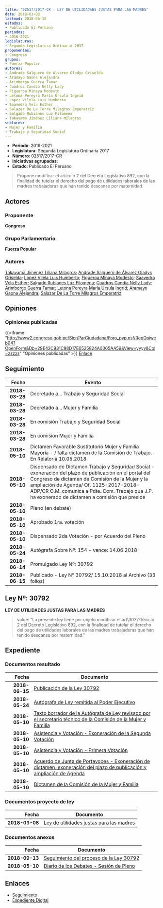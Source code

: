 ```yaml
---
title: "02517/2017-CR - LEY DE UTILIDADAES JUSTAS PARA LAS MADRES"
date: 2018-03-08
lastmod: 2018-06-15
estados:
- Publicado El Peruano
periodos:
- 2016-2021
legislaturas:
- Segunda Legislatura Ordinaria 2017
proponentes:
- Congreso
grupos:
- Fuerza Popular
autores:
- Andrade Salguero de Álvarez Gladys Griselda
- Aramayo Gaona Alejandra
- Arimborgo Guerra Tamar
- Cuadros Candia Nelly Lady
- Figueroa Minaya Modesto
- Letona Pereyra María Úrsula Ingrid
- López Vilela Luis Humberto
- Saavedra Vela Esther
- Salazar De La Torre Milagros Emperatriz
- Salgado Rubianes Luz Filomena
- Takayama Jiménez Liliana Milagros
sectores:
- Mujer y Familia
- Trabajo y Seguridad Social
---
```

- **Periodo**: 2016-2021
- **Legislatura**: Segunda Legislatura Ordinaria 2017
- **Número**: 02517/2017-CR
- **Iniciativas agrupadas**: 
- **Estado**: Publicado El Peruano

> Propone modificar el artículo 2 del Decreto Legislativo 892, con la finalidad de tutelar el derecho del pago de utilidades laborales de las madres trabajadoras que han tenido descanso por maternidad.


## Actores

### Proponente

**Congreso**

### Grupo Parlamentario

**Fuerza Popular**

### Autores

[Takayama Jiménez Liliana Milagros](mailto:mailto:ltakayama@congreso.gob.pe); [Andrade Salguero de Álvarez Gladys Griselda](mailto:mailto:gandrade@congreso.gob.pe); [López Vilela Luis Humberto](mailto:mailto:llopezv@congreso.gob.pe); [Figueroa Minaya Modesto](mailto:mailto:mfigueroam@congreso.gob.pe); [Saavedra Vela Esther](mailto:mailto:esaavedra@congreso.gob.pe); [Salgado Rubianes Luz Filomena](mailto:mailto:lsalgado@congreso.gob.pe); [Cuadros Candia Nelly Lady](mailto:mailto:ncuadros@congreso.gob.pe); [Arimborgo Guerra Tamar](mailto:mailto:tarimborgo@congreso.gob.pe); [Letona Pereyra María Úrsula Ingrid](mailto:mailto:mletona@congreso.gob.pe); [Aramayo Gaona Alejandra](mailto:mailto:maramayo@congreso.gob.pe); [Salazar De La Torre Milagros Emperatriz](mailto:mailto:msalazard@congreso.gob.pe)

## Opiniones

### Opiniones publicadas

{{<iframe "http://www2.congreso.gob.pe/Sicr/ParCiudadana/Foro_pvp.nsf/RepOpiweb04?OpenForm&Db=29E42C931C98D17E0525824A0065AA59&View=yyyy&Col=zzzzz" "Opiniones publicadas" >}}
[Enlace](http://www2.congreso.gob.pe/Sicr/ParCiudadana/Foro_pvp.nsf/RepOpiweb04?OpenForm&Db=29E42C931C98D17E0525824A0065AA59&View=yyyy&Col=zzzzz)


## Seguimiento

| Fecha | Evento |
|------:|--------|
| **2018-03-28** | Decretado a... Trabajo y Seguridad Social |
| **2018-03-28** | Decretado a... Mujer y Familia |
| **2018-03-28** | En comisión Trabajo y Seguridad Social |
| **2018-03-28** | En comisión Mujer y Familia |
| **2018-05-10** | Dictamen Favorable Sustitutorio Mujer y Familia Mayoria - / falta dictamen de la Comisión de Trabajo.- En Relatoría 10.05.2018 |
| **2018-05-10** | Dispensado de Dictamen Trabajo y Seguridad Social - exoneración del plazo de publicación en el portal del Congreso de dictamen de Comisión de la Mujer y la ampliación de Agenda/ Of. 1125-2017-2018-ADP/CR O.M. comunica a Pdte. Com. Trabajo que J.P. ha exonerado de dictamen a comisión que preside |
| **2018-05-10** | Pleno (en debate) |
| **2018-05-10** | Aprobado 1ra. votación |
| **2018-05-10** | Dispensado 2da Votación - por Acuerdo del Pleno |
| **2018-05-24** | Autógrafa Sobre Nº: 154 - vence: 14.06.2018 |
| **2018-06-14** | Promulgado Ley Nº: 30792 |
| **2018-06-15** | Publicado - Ley N° 30792/ 15.10.2018 al Archivo (33 folios) |

## Ley Nº: 30792

**LEY DE UTILIDADES JUSTAS PARA LAS MADRES**

> value: "La presente ley tiene por objeto modificar el art\303\255culo 2 del Decreto Legislativo 892, con la finalidad de tutelar el derecho del pago de utilidades laborales de las madres trabajadoras que han tenido descanso por maternidad."


## Expediente

### Documentos resultado

| Fecha | Documento |
|------:|-----------|
| **2018-06-15** | [Publicación de la Ley 30792](http://www.leyes.congreso.gob.pe/Documentos/2016_2021/ADLP/Normas_Legales/30792-LEY.pdf) |
| **2018-05-24** | [Autógrafa de Ley remitida al Poder Ejecutivo](http://www.leyes.congreso.gob.pe/Documentos/2016_2021/ADLP/Texto_Aprobado/AU0251720180524.pdf) |
| **2018-05-10** | [Texto borrador de la Autógrafa de Ley revisado por el secretario técnico de la Comisión de la Mujer y Familia](http://www.leyes.congreso.gob.pe/Documentos/2016_2021/Texto_Borrador_de_Autografa/BAU0251720180510.pdf) |
| **2018-05-10** | [Asistencia y Votación - Exoneración de la Segunda Votación](http://www.leyes.congreso.gob.pe/Documentos/2016_2021/Asistencia_y_Votacion/Proyectos_de_Ley/Exoneracion_de_Segunda_Votacion/ESV0251720180510..pdf) |
| **2018-05-10** | [Asistencia y Votación - Primera Votación](http://www.leyes.congreso.gob.pe/Documentos/2016_2021/Asistencia_y_Votacion/Proyectos_de_Ley/AV0251720180510.pdf) |
| **2018-05-10** | [Acuerdo de Junta de Portavoces - Exoneración de dictamen, exoneración del plazo de publicación y ampliación de Agenda](http://www.leyes.congreso.gob.pe/Documentos/2016_2021/Acuerdos/Junta_Portavoces/AJP0251720180510..pdf) |
| **2018-05-10** | [Dictamen de la Comisión de la Mujer y Familia](http://www.leyes.congreso.gob.pe/Documentos/2016_2021/Dictamenes/Proyectos_de_Ley/02517DC16MAY20180510..pdf) |

### Documentos proyecto de ley

| Fecha | Documento |
|------:|-----------|
| **2018-03-08** | [Ley de utilidades justas para las madres](http://www.leyes.congreso.gob.pe/Documentos/2016_2021/Proyectos_de_Ley_y_de_Resoluciones_Legislativas/PL0251720180308.pdf) |

### Documentos anexos

| Fecha | Documento |
|------:|-----------|
| **2018-09-13** | [Seguimiento del proceso de la Ley 30792](http://www.leyes.congreso.gob.pe/Documentos/2016_2021/Seguimiento_de_Proyectos_de_Ley/02517PL20180913.pdf) |
| **2018-05-10** | [Diario de los Debates - Sesión de Pleno](http://www.leyes.congreso.gob.pe/Documentos/2016_2021/ADLP/Diario_Debates/30792-TDD.pdf) |

## Enlaces

- [Seguimiento](http://www2.congreso.gob.pe/Sicr/TraDocEstProc/CLProLey2016.nsf/f7fff46988ca05b1052578e100829cc7/8371811bdc7400a60525824a0077f332?OpenDocument)
- [Expediente Digital](http://www2.congreso.gob.pe/Sicr/TraDocEstProc/Expvirt_2011.nsf/visbusqptramdoc1621/02517?opendocument)

